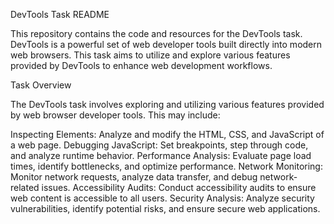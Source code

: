 DevTools Task README


This repository contains the code and resources for the DevTools task. DevTools is a powerful set of web developer tools built directly into modern web browsers. This task aims to utilize and explore various features provided by DevTools to enhance web development workflows.

Task Overview

The DevTools task involves exploring and utilizing various features provided by web browser developer tools. This may include:

Inspecting Elements: Analyze and modify the HTML, CSS, and JavaScript of a web page.
Debugging JavaScript: Set breakpoints, step through code, and analyze runtime behavior.
Performance Analysis: Evaluate page load times, identify bottlenecks, and optimize performance.
Network Monitoring: Monitor network requests, analyze data transfer, and debug network-related issues.
Accessibility Audits: Conduct accessibility audits to ensure web content is accessible to all users.
Security Analysis: Analyze security vulnerabilities, identify potential risks, and ensure secure web applications.
